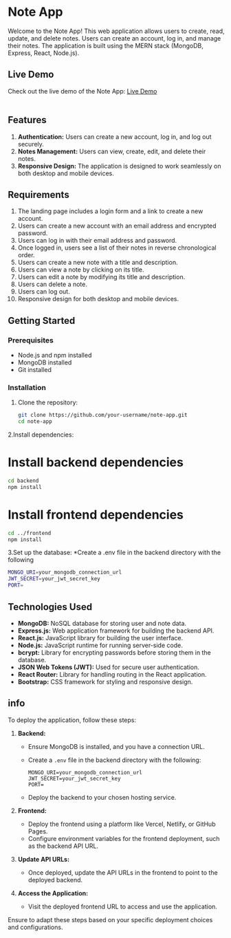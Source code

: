 # Note App

Welcome to the Note App! This web application allows users to create, read, update, and delete notes. Users can create an account, log in, and manage their notes. The application is built using the MERN stack (MongoDB, Express, React, Node.js).
## Live Demo

Check out the live demo of the Note App: [Live Demo](https://note-phi.vercel.app/)
<br>
<br>
## Features

1. **Authentication:** Users can create a new account, log in, and log out securely.
2. **Notes Management:** Users can view, create, edit, and delete their notes.
3. **Responsive Design:** The application is designed to work seamlessly on both desktop and mobile devices.

## Requirements

1. The landing page includes a login form and a link to create a new account.
2. Users can create a new account with an email address and encrypted password.
3. Users can log in with their email address and password.
4. Once logged in, users see a list of their notes in reverse chronological order.
5. Users can create a new note with a title and description.
6. Users can view a note by clicking on its title.
7. Users can edit a note by modifying its title and description.
8. Users can delete a note.
9. Users can log out.
10. Responsive design for both desktop and mobile devices.

## Getting Started

### Prerequisites

- Node.js and npm installed
- MongoDB installed
- Git installed

### Installation

1. Clone the repository:

   ```bash
   git clone https://github.com/your-username/note-app.git
   cd note-app

2.Install dependencies:
# Install backend dependencies
```bash
cd backend
npm install
```
# Install frontend dependencies
```bash
cd ../frontend
npm install
```
3.Set up the database:
*Create a .env file in the backend directory with the following
```bash
MONGO_URI=your_mongodb_connection_url
JWT_SECRET=your_jwt_secret_key
PORT=
```




  ## Technologies Used

- **MongoDB:** NoSQL database for storing user and note data.
- **Express.js:** Web application framework for building the backend API.
- **React.js:** JavaScript library for building the user interface.
- **Node.js:** JavaScript runtime for running server-side code.
- **bcrypt:** Library for encrypting passwords before storing them in the database.
- **JSON Web Tokens (JWT):** Used for secure user authentication.
- **React Router:** Library for handling routing in the React application.
- **Bootstrap:** CSS framework for styling and responsive design.

## info

To deploy the application, follow these steps:

1. **Backend:**
   - Ensure MongoDB is installed, and you have a connection URL.
   - Create a `.env` file in the backend directory with the following:

     ```env
     MONGO_URI=your_mongodb_connection_url
     JWT_SECRET=your_jwt_secret_key
     PORT=
     ```

   - Deploy the backend to your chosen hosting service.

2. **Frontend:**
   - Deploy the frontend using a platform like Vercel, Netlify, or GitHub Pages.
   - Configure environment variables for the frontend deployment, such as the backend API URL.

3. **Update API URLs:**
   - Once deployed, update the API URLs in the frontend to point to the deployed backend.

4. **Access the Application:**
   - Visit the deployed frontend URL to access and use the application.

Ensure to adapt these steps based on your specific deployment choices and configurations.


